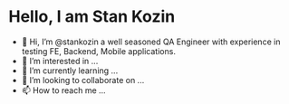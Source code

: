 # Hello, I am Stan Kozin
- 👋 Hi, I’m @stankozin a well seasoned QA Engineer with experience in testing FE, Backend, Mobile applications.
- 👀 I’m interested in ...
- 🌱 I’m currently learning ...
- 💞️ I’m looking to collaborate on ...
- 📫 How to reach me ...

<!---
stankozin/stankozin is a ✨ special ✨ repository because its `README.md` (this file) appears on your GitHub profile.
You can click the Preview link to take a look at your changes.
--->
